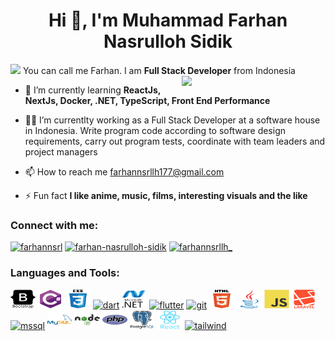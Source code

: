 <h1 align="center">Hi 👋, I'm Muhammad Farhan Nasrulloh Sidik</h1>
<p align="left"><img src="https://media.tenor.com/uUme9PjQFeMAAAAi/quby-cute.gif" width="40"> You can call me Farhan. I am <b>Full Stack Developer</b> from Indonesia</h3>

<img align='right' src="https://media.tenor.com/NCRHhqkXrJYAAAAi/programmers-go-internet.gif" width="230">

- 🌱 I’m currently learning **ReactJs, NextJs, Docker, .NET, TypeScript, Front End Performance**

- 👨‍💻 I’m currentlty working as a Full Stack Developer at a software house in Indonesia. Write program code according to software design requirements, carry out program tests, coordinate with team leaders and project managers

- 📫 How to reach me farhannsrllh177@gmail.com

- ⚡ Fun fact **I like anime, music, films, interesting visuals and the like**

<h3 align="left">Connect with me:</h3>

[<img src="https://raw.githubusercontent.com/rahuldkjain/github-profile-readme-generator/master/src/images/icons/Social/twitter.svg" alt="farhannsrl" height="30" width="40">](https://twitter.com/farhannsrl)
[<img src="https://raw.githubusercontent.com/rahuldkjain/github-profile-readme-generator/master/src/images/icons/Social/linked-in-alt.svg" alt="farhan-nasrulloh-sidik" height="30" width="40">](https://linkedin.com/in/farhan-nasrulloh-sidik)
[<img src="https://raw.githubusercontent.com/rahuldkjain/github-profile-readme-generator/master/src/images/icons/Social/instagram.svg" alt="farhannsrllh_" height="30" width="40">](https://instagram.com/farhannsrllh_)

<h3 align="left">Languages and Tools:</h3>

[<img src="https://raw.githubusercontent.com/devicons/devicon/master/icons/bootstrap/bootstrap-plain-wordmark.svg" alt="bootstrap" width="40" height="30">](https://getbootstrap.com)
[<img src="https://raw.githubusercontent.com/devicons/devicon/master/icons/csharp/csharp-original.svg" alt="csharp" width="40" height="30">](https://www.w3schools.com/cs/)
[<img src="https://raw.githubusercontent.com/devicons/devicon/master/icons/css3/css3-original-wordmark.svg" alt="css3" width="40" height="30">](https://www.w3schools.com/css/)
[<img src="https://www.vectorlogo.zone/logos/dartlang/dartlang-icon.svg" alt="dart" width="40" height="30">](https://dart.dev)
[<img src="https://raw.githubusercontent.com/devicons/devicon/master/icons/dot-net/dot-net-original-wordmark.svg" alt="dotnet" width="40" height="30">](https://dotnet.microsoft.com/)
[<img src="https://www.vectorlogo.zone/logos/flutterio/flutterio-icon.svg" alt="flutter" width="40" height="30">](https://flutter.dev)
[<img src="https://www.vectorlogo.zone/logos/git-scm/git-scm-icon.svg" alt="git" width="40" height="30">](https://git-scm.com/)
[<img src="https://raw.githubusercontent.com/devicons/devicon/master/icons/html5/html5-original-wordmark.svg" alt="html5" width="40" height="30">](https://www.w3.org/html/)
[<img src="https://raw.githubusercontent.com/devicons/devicon/master/icons/java/java-original.svg" alt="java" width="40" height="30">](https://www.java.com)
[<img src="https://raw.githubusercontent.com/devicons/devicon/master/icons/javascript/javascript-original.svg" alt="javascript" width="40" height="30">](https://developer.mozilla.org/en-US/docs/Web/JavaScript)
[<img src="https://raw.githubusercontent.com/devicons/devicon/master/icons/laravel/laravel-plain-wordmark.svg" alt="laravel" width="40" height="30">](https://laravel.com/)
[<img src="https://www.svgrepo.com/show/303229/microsoft-sql-server-logo.svg" alt="mssql" width="40" height="30">](https://www.microsoft.com/en-us/sql-server)
[<img src="https://raw.githubusercontent.com/devicons/devicon/master/icons/mysql/mysql-original-wordmark.svg" alt="mysql" width="40" height="30">](https://www.mysql.com/)
[<img src="https://raw.githubusercontent.com/devicons/devicon/master/icons/nodejs/nodejs-original-wordmark.svg" alt="nodejs" width="40" height="30">](https://nodejs.org)
[<img src="https://raw.githubusercontent.com/devicons/devicon/master/icons/php/php-original.svg" alt="php" width="40" height="30">](https://www.php.net)
[<img src="https://raw.githubusercontent.com/devicons/devicon/master/icons/postgresql/postgresql-original-wordmark.svg" alt="postgresql" width="40" height="30">](https://www.postgresql.org)
[<img src="https://raw.githubusercontent.com/devicons/devicon/master/icons/react/react-original-wordmark.svg" alt="react" width="40" height="30">](https://react.dev/)
[<img src="https://www.vectorlogo.zone/logos/tailwindcss/tailwindcss-icon.svg" alt="tailwind" width="40" height="30">](https://tailwindcss.com/)
